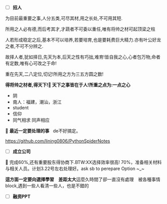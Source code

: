 - [ ] **招人** 

为目前最重要之事,人分五类,可尽其材,用之长处,不可用其短.  

所用之人必有德,而后考其才,才蔬者不可委以重任,唯有将帅之材可起顶梁之柱 

人若形成稳定之后,基本不可以培养,若要培育,也是要耗费巨大精力.亦有叶公好龙之者,不可不分辨之.  

故择人者,犹如择日,先天为本,后天之性有巧拙,难育!皆自我之心,心者包万物,命者有定数,唯有心可改之于命!  

重在先天,二八定位,切记!所用之方为三五方圆之数!   

**得将帅之材者,得天下!:metal: 天下之事皆在于人!所重之点为:一点之心**      
* 阴
* 南人：福建，潮汕，浙江
* student
* 信仰
* 同气相求 同声相应

:rocket: **最近一定要处理的事**  
de不好搞定。

https://github.com/lining0806/PythonSpiderNotes

- [ ] **成立公司** 

:rocket: 完成60%,还有重要股东得协商下.BTW:XX选择效率很高!  70%，准备相关材料与相关人员。计划3.22号左右处理好。ask sb to perepare Option ~_~

**這方面一定要向選擇學習　差距太大**這麼久時間了卻一直沒有處理　被各種事情block,遇到一些人看清一些人，也是不錯的

- [ ] **融资PPT** 
